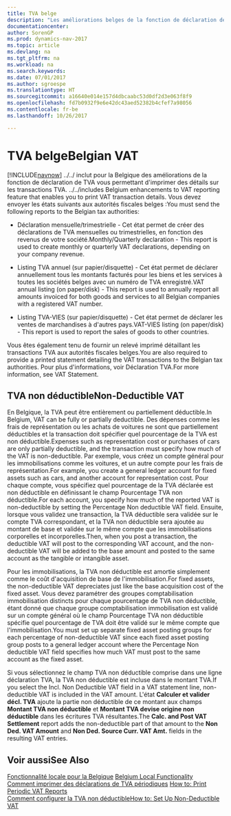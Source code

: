 ```yaml
---
title: TVA belge
description: "Les améliorations belges de la fonction de déclaration de TVA vous permettent d'imprimer des détails sur les transactions TVA."
documentationcenter: 
author: SorenGP
ms.prod: dynamics-nav-2017
ms.topic: article
ms.devlang: na
ms.tgt_pltfrm: na
ms.workload: na
ms.search.keywords: 
ms.date: 07/01/2017
ms.author: sgroespe
ms.translationtype: HT
ms.sourcegitcommit: a16640e014e157d4dbcaabc53d0df2d3e063f8f9
ms.openlocfilehash: fd7b0932f9e6e42dc43aed52382b4cfef7a98056
ms.contentlocale: fr-be
ms.lasthandoff: 10/26/2017

---
```

# <a name="belgian-vat"></a><span data-ttu-id="9727e-103">TVA belge</span><span class="sxs-lookup"><span data-stu-id="9727e-103">Belgian VAT</span></span>
[!INCLUDE[navnow](../../includes/navnow_md.md)]<span data-ttu-id="9727e-104"> ../../ inclut pour la Belgique des améliorations de la fonction de déclaration de TVA vous permettant d'imprimer des détails sur les transactions TVA.</span><span class="sxs-lookup"><span data-stu-id="9727e-104"> ../../includes Belgium enhancements to VAT reporting feature that enables you to print VAT transaction details.</span></span> <span data-ttu-id="9727e-105">Vous devez envoyer les états suivants aux autorités fiscales belges :</span><span class="sxs-lookup"><span data-stu-id="9727e-105">You must send the following reports to the Belgian tax authorities:</span></span>  

-   <span data-ttu-id="9727e-106">Déclaration mensuelle/trimestrielle - Cet état permet de créer des déclarations de TVA mensuelles ou trimestrielles, en fonction des revenus de votre société.</span><span class="sxs-lookup"><span data-stu-id="9727e-106">Monthly/Quarterly declaration - This report is used to create monthly or quarterly VAT declarations, depending on your company revenue.</span></span>  

-   <span data-ttu-id="9727e-107">Listing TVA annuel (sur papier/disquette) - Cet état permet de déclarer annuellement tous les montants facturés pour les biens et les services à toutes les sociétés belges avec un numéro de TVA enregistré.</span><span class="sxs-lookup"><span data-stu-id="9727e-107">VAT annual listing (on paper/disk) - This report is used to annually report all amounts invoiced for both goods and services to all Belgian companies with a registered VAT number.</span></span>  

-   <span data-ttu-id="9727e-108">Listing TVA-VIES (sur papier/disquette) - Cet état permet de déclarer les ventes de marchandises à d'autres pays.</span><span class="sxs-lookup"><span data-stu-id="9727e-108">VAT-VIES listing (on paper/disk) - This report is used to report the sales of goods to other countries.</span></span>  

<span data-ttu-id="9727e-109">Vous êtes également tenu de fournir un relevé imprimé détaillant les transactions TVA aux autorités fiscales belges.</span><span class="sxs-lookup"><span data-stu-id="9727e-109">You are also required to provide a printed statement detailing the VAT transactions to the Belgian tax authorities.</span></span> <span data-ttu-id="9727e-110">Pour plus d'informations, voir Déclaration TVA.</span><span class="sxs-lookup"><span data-stu-id="9727e-110">For more information, see VAT Statement.</span></span>  

## <a name="non-deductible-vat"></a><span data-ttu-id="9727e-111">TVA non déductible</span><span class="sxs-lookup"><span data-stu-id="9727e-111">Non-Deductible VAT</span></span>  
 <span data-ttu-id="9727e-112">En Belgique, la TVA peut être entièrement ou partiellement déductible.</span><span class="sxs-lookup"><span data-stu-id="9727e-112">In Belgium, VAT can be fully or partially deductible.</span></span> <span data-ttu-id="9727e-113">Des dépenses comme les frais de représentation ou les achats de voitures ne sont que partiellement déductibles et la transaction doit spécifier quel pourcentage de la TVA est non déductible.</span><span class="sxs-lookup"><span data-stu-id="9727e-113">Expenses such as representation cost or purchases of cars are only partially deductible, and the transaction must specify how much of the VAT is non-deductible.</span></span> <span data-ttu-id="9727e-114">Par exemple, vous créez un compte général pour les immobilisations comme les voitures, et un autre compte pour les frais de représentation.</span><span class="sxs-lookup"><span data-stu-id="9727e-114">For example, you create a general ledger account for fixed assets such as cars, and another account for representation cost.</span></span> <span data-ttu-id="9727e-115">Pour chaque compte, vous spécifiez quel pourcentage de la TVA déclarée est non déductible en définissant le champ Pourcentage TVA non déductible.</span><span class="sxs-lookup"><span data-stu-id="9727e-115">For each account, you specify how much of the reported VAT is non-deductible by setting the Percentage Non deductible VAT field.</span></span> <span data-ttu-id="9727e-116">Ensuite, lorsque vous validez une transaction, la TVA déductible sera validée sur le compte TVA correspondant, et la TVA non déductible sera ajoutée au montant de base et validée sur le même compte que les immobilisations corporelles et incorporelles.</span><span class="sxs-lookup"><span data-stu-id="9727e-116">Then, when you post a transaction, the deductible VAT will post to the corresponding VAT account, and the non-deductible VAT will be added to the base amount and posted to the same account as the tangible or intangible asset.</span></span>  

 <span data-ttu-id="9727e-117">Pour les immobilisations, la TVA non déductible est amortie simplement comme le coût d'acquisition de base de l'immobilisation.</span><span class="sxs-lookup"><span data-stu-id="9727e-117">For fixed assets, the non-deductible VAT depreciates just like the base acquisition cost of the fixed asset.</span></span> <span data-ttu-id="9727e-118">Vous devez paramétrer des groupes comptabilisation immobilisation distincts pour chaque pourcentage de TVA non déductible, étant donné que chaque groupe comptabilisation immobilisation est validé sur un compte général où le champ Pourcentage TVA non déductible spécifie quel pourcentage de TVA doit être validé sur le même compte que l'immobilisation.</span><span class="sxs-lookup"><span data-stu-id="9727e-118">You must set up separate fixed asset posting groups for each percentage of non-deductible VAT since each fixed asset posting group posts to a general ledger account where the Percentage Non deductible VAT field specifies how much VAT must post to the same account as the fixed asset.</span></span>  

 <span data-ttu-id="9727e-119">Si vous sélectionnez le champ TVA non déductible comprise dans une ligne déclaration TVA, la TVA non déductible est incluse dans le montant TVA.</span><span class="sxs-lookup"><span data-stu-id="9727e-119">If you select the Incl. Non Deductible VAT field in a VAT statement line, non-deductible VAT is included in the VAT amount.</span></span> <span data-ttu-id="9727e-120">L'état **Calculer et valider décl. TVA** ajoute la partie non déductible de ce montant aux champs **Montant TVA non déductible** et **Montant TVA devise origine non déductible** dans les écritures TVA résultantes.</span><span class="sxs-lookup"><span data-stu-id="9727e-120">The **Calc. and Post VAT Settlement** report adds the non-deductible part of that amount to the **Non Ded. VAT Amount** and **Non Ded. Source Curr. VAT Amt.** fields in the resulting VAT entries.</span></span>  

## <a name="see-also"></a><span data-ttu-id="9727e-121">Voir aussi</span><span class="sxs-lookup"><span data-stu-id="9727e-121">See Also</span></span>  
 <span data-ttu-id="9727e-122">[Fonctionnalité locale pour la Belgique](belgium-local-functionality.md) </span><span class="sxs-lookup"><span data-stu-id="9727e-122">[Belgium Local Functionality](belgium-local-functionality.md) </span></span>  
 <span data-ttu-id="9727e-123">[Comment imprimer des déclarations de TVA périodiques](how-to-print-periodic-vat-reports.md) </span><span class="sxs-lookup"><span data-stu-id="9727e-123">[How to: Print Periodic VAT Reports](how-to-print-periodic-vat-reports.md) </span></span>  
 [<span data-ttu-id="9727e-124">Comment configurer la TVA non déductible</span><span class="sxs-lookup"><span data-stu-id="9727e-124">How to: Set Up Non-Deductible VAT</span></span>](how-to-set-up-non-deductible-vat.md)

